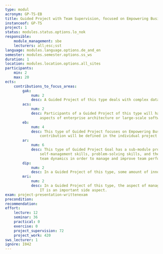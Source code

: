 ```yaml
---
type: modul
acronym: GP-TS-EB
title: Guided Project with Team Supervision, focused on Empowering Business
instanceof: GP-TS
project: 1
status: modules.status.options.lo_nok
responsible: 
    module_management: sbe
    lecturers: all;esc;sst
language: modules.language.options.de_and_en
semester: modules.semester.options.ss_ws
duration: 1
location: modules.location.options.all_sites
participants: 
    min: 2
    max: 20
ects: 
    contributions_to_focus_areas:
        gak: 
            num: 2
            desc: A Guided Project of this type deals with complex data on some level.  
        acs: 
            num: 2
            desc: Participants of a Guided Project of this type will have to deal with some
                aspects of enterprise architecture or large-scale software architecture.
        eb: 
            num: 4
            desc: This type of Guided Project focuses on Empowering Business. The exact kind of
                contribution will be defined in the individual project description. 
        ar: 
            num: 6
            desc: This type of Guided Project Goal has a sub-module promoting teamwork skills, 
                self-management skills, problem-solving skills, and the ability to understand 
                team dynamics in order to manage and improve team performance.
        dip: 
            num: 2
            desc: In a Guided Project of this type, some amount of innovation and creation is involved. 
        mri: 
            num: 2
            desc: In a Guided Project of this type, the aspect of managing and running the supporting
                IT is an important side aspect.  
exam: project-presentation-writtenexam
precondition: 
recommendation: 
effort:
    lecture: 12
    seminar: 36
    practical: 0
    exercise: 0
    project_supervision: 72
    project_work: 420
sws_lecturer: 1  
ignore: I042
---
```

